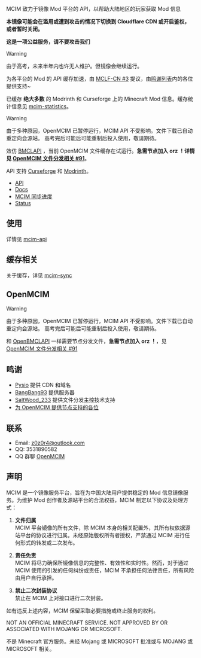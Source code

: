 MCIM 致力于镜像 Mod 平台的 API，以帮助大陆地区的玩家获取 Mod 信息

**本镜像可能会在滥用或遭到攻击的情况下切换到 Cloudflare CDN 或开启鉴权，或者暂时关闭。**

**这是一项公益服务，请不要攻击我们**

> [!WARNING]
> 由于高考，未来半年内也许无人维护。但镜像会继续运行。

为各平台的 Mod 的 API 缓存加速，由 [MCLF-CN #3](https://github.com/MCLF-CN/docs/issues/3) 提议，由[鸣谢列表](#鸣谢)内的各位提供支持~

已缓存 **绝大多数** 的 Modrinth 和 Curseforge 上的 Minecraft Mod 信息。缓存统计信息见 [mcim-statistics](https://mod.mcimirror.top/statistics)。

> [!WARNING]
> 由于多种原因，OpenMCIM 已暂停运行，MCIM API 不受影响。文件下载已自动重定向会源站。
> 高考完后可能后可能重制后投入使用，敬请期待。

效仿 [BMCLAPI](https://bmclapidoc.bangbang93.com) ，当前 OpenMCIM 文件缓存在试运行。**急需节点加入 orz ！详情见 [OpenMCIM 文件分发相关 #91](https://github.com/mcmod-info-mirror/mcim/issues/91)**。

API 支持 [Curseforge](https://curseforge.com/) 和 [Modrinth](https://modrinth.com/)。

- [API](https://mod.mcimirror.top)
- [Docs](https://mod.mcimirror.top/docs)
- [MCIM 同步进度](https://t.me/mcim_sync)
- [Status](https://status.mcimirror.top/)

## 使用

详情见 [mcim-api](https://github.com/mcmod-info-mirror/mcim-api)

## 缓存相关

关于缓存，详见 [mcim-sync](https://github.com/mcmod-info-mirror/mcim-sync)

## OpenMCIM

> [!WARNING]
> 由于多种原因，OpenMCIM 已暂停运行，MCIM API 不受影响。文件下载已自动重定向会源站。
> 高考完后可能后可能重制后投入使用，敬请期待。

和 [OpenBMCLAPI](https://github.com/bangbang93/openbmclapi) 一样需要节点分发文件，**急需节点加入 orz ！**，见 [OpenMCIM 文件分发相关 #91](https://github.com/mcmod-info-mirror/mcim/issues/91)

## 鸣谢

- [Pysio](https://github.com/pysio2007) 提供 CDN 和域名
- [BangBang93](https://blog.bangbang93.com/) 提供服务器
- [SaltWood_233](https://github.com/SALTWOOD) 提供文件分发主控技术支持
- [为 OpenMCIM 提供节点支持的各位](https://files.mcimirror.top/dashboard/rank)

## 联系

- Email: z0z0r4@outlook.com
- QQ: 3531890582
- QQ 群聊 [OpenMCIM](https://qm.qq.com/q/ZSN6ilHEwC)

## 声明

MCIM 是一个镜像服务平台，旨在为中国大陆用户提供稳定的 Mod 信息镜像服务。为维护 Mod 创作者及源站平台的合法权益，MCIM 制定以下协议及处理方式：

1. **文件归属**  
   MCIM 平台镜像的所有文件，除 MCIM 本身的相关配置外，其所有权依据源站平台的协议进行归属。未经原始版权所有者授权，严禁通过 MCIM 进行任何形式的转发或二次发布。

2. **责任免责**  
   MCIM 将尽力确保所镜像信息的完整性、有效性和实时性。然而，对于通过 MCIM 使用的引发的任何纠纷或责任，MCIM 不承担任何法律责任，所有风险由用户自行承担。

4. **禁止二次封装协议**  
   禁止在 MCIM 上对接口进行二次封装。

如有违反上述内容，MCIM 保留采取必要措施或终止服务的权利。

NOT AN OFFICIAL MINECRAFT SERVICE. NOT APPROVED BY OR ASSOCIATED WITH MOJANG OR MICROSOFT. 

不是 Minecraft 官方服务。未经 Mojang 或 MICROSOFT 批准或与 MOJANG 或 MICROSOFT 相关。

